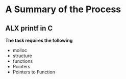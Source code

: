# A Summary of the Process
## ALX printf in C
**The task requires the following**
- molloc
- structure
- functions
- Pointers
- Pointers to Function
